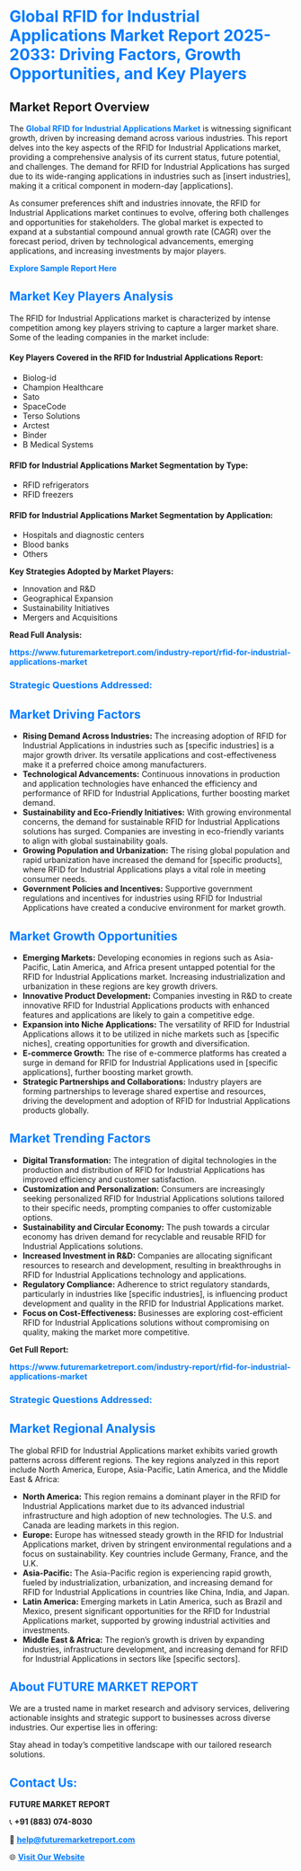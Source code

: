 <h1 style="color: #007BFF;">Global RFID for Industrial Applications Market Report 2025-2033: Driving Factors, Growth Opportunities, and Key Players</h1>

<section id="overview">
<h2>Market Report Overview</h2>
<p>The <a href="https://www.futuremarketreport.com/industry-report/rfid-for-industrial-applications-market" style="color: #007BFF; text-decoration: none;"><strong>Global RFID for Industrial Applications Market</strong></a> is witnessing significant growth, driven by increasing demand across various industries. This report delves into the key aspects of the RFID for Industrial Applications market, providing a comprehensive analysis of its current status, future potential, and challenges. The demand for RFID for Industrial Applications has surged due to its wide-ranging applications in industries such as [insert industries], making it a critical component in modern-day [applications].</p>
<p>As consumer preferences shift and industries innovate, the RFID for Industrial Applications market continues to evolve, offering both challenges and opportunities for stakeholders. The global market is expected to expand at a substantial compound annual growth rate (CAGR) over the forecast period, driven by technological advancements, emerging applications, and increasing investments by major players.</p>
</section>

<section id="overview">
<p><a href="https://www.futuremarketreport.com/request-sample/reportId=32234" style="color: #007BFF; text-decoration: none;"><strong>Explore Sample Report Here</strong></a></p>
</section>

<section id="key-players">
<h2 style="color: #007BFF;">Market Key Players Analysis</h2>
<p>The RFID for Industrial Applications market is characterized by intense competition among key players striving to capture a larger market share. Some of the leading companies in the market include:</p>
<h4>Key Players Covered in the RFID for Industrial Applications Report:</h4>
<ul><li>Biolog-id</li><li>Champion Healthcare</li><li>Sato</li><li>SpaceCode</li><li>Terso Solutions</li><li>Arctest</li><li>Binder</li><li>B Medical Systems</li></ul>
<h4>RFID for Industrial Applications Market Segmentation by Type:</h4>
<ul><li>RFID refrigerators</li><li>RFID freezers</li></ul>

<h4>RFID for Industrial Applications Market Segmentation by Application:</h4>
<ul><li>Hospitals and diagnostic centers</li><li>Blood banks</li><li>Others</li></ul>
<p><strong>Key Strategies Adopted by Market Players:</strong></p>
<ul>
<li>Innovation and R&D</li>
<li>Geographical Expansion</li>
<li>Sustainability Initiatives</li>
<li>Mergers and Acquisitions</li>
</ul>
</section>

<section>
<p><strong>Read Full Analysis: </strong></p><a href="https://www.futuremarketreport.com/industry-report/rfid-for-industrial-applications-market" style="color: #007BFF; text-decoration: none;"><strong>https://www.futuremarketreport.com/industry-report/rfid-for-industrial-applications-market</strong></a>
<h3 style="color: #007BFF;">Strategic Questions Addressed:</h3>
</section>

<section id="driving-factors">
<h2 style="color: #007BFF;">Market Driving Factors</h2>
<ul>
<li><strong>Rising Demand Across Industries:</strong> The increasing adoption of RFID for Industrial Applications in industries such as [specific industries] is a major growth driver. Its versatile applications and cost-effectiveness make it a preferred choice among manufacturers.</li>
<li><strong>Technological Advancements:</strong> Continuous innovations in production and application technologies have enhanced the efficiency and performance of RFID for Industrial Applications, further boosting market demand.</li>
<li><strong>Sustainability and Eco-Friendly Initiatives:</strong> With growing environmental concerns, the demand for sustainable RFID for Industrial Applications solutions has surged. Companies are investing in eco-friendly variants to align with global sustainability goals.</li>
<li><strong>Growing Population and Urbanization:</strong> The rising global population and rapid urbanization have increased the demand for [specific products], where RFID for Industrial Applications plays a vital role in meeting consumer needs.</li>
<li><strong>Government Policies and Incentives:</strong> Supportive government regulations and incentives for industries using RFID for Industrial Applications have created a conducive environment for market growth.</li>
</ul>
</section>

<section id="growth-opportunities">
<h2 style="color: #007BFF;">Market Growth Opportunities</h2>
<ul>
<li><strong>Emerging Markets:</strong> Developing economies in regions such as Asia-Pacific, Latin America, and Africa present untapped potential for the RFID for Industrial Applications market. Increasing industrialization and urbanization in these regions are key growth drivers.</li>
<li><strong>Innovative Product Development:</strong> Companies investing in R&D to create innovative RFID for Industrial Applications products with enhanced features and applications are likely to gain a competitive edge.</li>
<li><strong>Expansion into Niche Applications:</strong> The versatility of RFID for Industrial Applications allows it to be utilized in niche markets such as [specific niches], creating opportunities for growth and diversification.</li>
<li><strong>E-commerce Growth:</strong> The rise of e-commerce platforms has created a surge in demand for RFID for Industrial Applications used in [specific applications], further boosting market growth.</li>
<li><strong>Strategic Partnerships and Collaborations:</strong> Industry players are forming partnerships to leverage shared expertise and resources, driving the development and adoption of RFID for Industrial Applications products globally.</li>
</ul>
</section>

<section id="trending-factors">
<h2 style="color: #007BFF;">Market Trending Factors</h2>
<ul>
<li><strong>Digital Transformation:</strong> The integration of digital technologies in the production and distribution of RFID for Industrial Applications has improved efficiency and customer satisfaction.</li>
<li><strong>Customization and Personalization:</strong> Consumers are increasingly seeking personalized RFID for Industrial Applications solutions tailored to their specific needs, prompting companies to offer customizable options.</li>
<li><strong>Sustainability and Circular Economy:</strong> The push towards a circular economy has driven demand for recyclable and reusable RFID for Industrial Applications solutions.</li>
<li><strong>Increased Investment in R&D:</strong> Companies are allocating significant resources to research and development, resulting in breakthroughs in RFID for Industrial Applications technology and applications.</li>
<li><strong>Regulatory Compliance:</strong> Adherence to strict regulatory standards, particularly in industries like [specific industries], is influencing product development and quality in the RFID for Industrial Applications market.</li>
<li><strong>Focus on Cost-Effectiveness:</strong> Businesses are exploring cost-efficient RFID for Industrial Applications solutions without compromising on quality, making the market more competitive.</li>
</ul>
</section>

<section>
<p><strong>Get Full Report: </strong></p><a href="https://www.futuremarketreport.com/industry-report/rfid-for-industrial-applications-market" style="color: #007BFF; text-decoration: none;"><strong>https://www.futuremarketreport.com/industry-report/rfid-for-industrial-applications-market</strong></a>
<h3 style="color: #007BFF;">Strategic Questions Addressed:</h3>
</section>


<section id="regional-analysis">
<h2 style="color: #007BFF;">Market Regional Analysis</h2>
<p>The global RFID for Industrial Applications market exhibits varied growth patterns across different regions. The key regions analyzed in this report include North America, Europe, Asia-Pacific, Latin America, and the Middle East & Africa:</p>
<ul>
<li><strong>North America:</strong> This region remains a dominant player in the RFID for Industrial Applications market due to its advanced industrial infrastructure and high adoption of new technologies. The U.S. and Canada are leading markets in this region.</li>
<li><strong>Europe:</strong> Europe has witnessed steady growth in the RFID for Industrial Applications market, driven by stringent environmental regulations and a focus on sustainability. Key countries include Germany, France, and the U.K.</li>
<li><strong>Asia-Pacific:</strong> The Asia-Pacific region is experiencing rapid growth, fueled by industrialization, urbanization, and increasing demand for RFID for Industrial Applications in countries like China, India, and Japan.</li>
<li><strong>Latin America:</strong> Emerging markets in Latin America, such as Brazil and Mexico, present significant opportunities for the RFID for Industrial Applications market, supported by growing industrial activities and investments.</li>
<li><strong>Middle East & Africa:</strong> The region’s growth is driven by expanding industries, infrastructure development, and increasing demand for RFID for Industrial Applications in sectors like [specific sectors].</li>
</ul>
</section>

<footer>
<h2 style="color: #007BFF;">About FUTURE MARKET REPORT</h2>
<p>We are a trusted name in market research and advisory services, delivering actionable insights and strategic support to businesses across diverse industries. Our expertise lies in offering:</p>

<p>Stay ahead in today’s competitive landscape with our tailored research solutions.</p>

<h2 style="color: #007BFF;">Contact Us:</h2>
<p><strong>FUTURE MARKET REPORT</strong></p>
<p>📞 <strong>+91 (883) 074-8030</strong></p>
<p>📧 <strong><a href="mailto:help@futuremarketreport.com" style="color: #007BFF;">help@futuremarketreport.com</a></strong></p>
<p>🌐 <strong><a href="https://www.futuremarketreport.com/" style="color: #007BFF;">Visit Our Website</a></strong></p>
</footer>